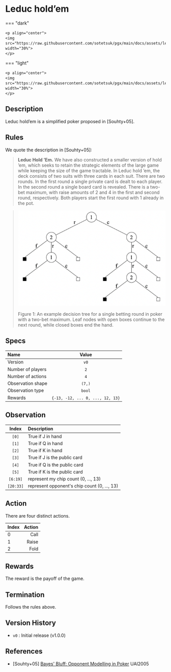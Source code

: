 # Leduc hold’em

=== "dark" 

    <p align="center">
    <img src="https://raw.githubusercontent.com/sotetsuk/pgx/main/docs/assets/leduc_holdem_dark.gif" width="30%">
    </p>

=== "light" 

    <p align="center">
    <img src="https://raw.githubusercontent.com/sotetsuk/pgx/main/docs/assets/leduc_holdem_light.gif" width="30%">
    </p>

## Description
Leduc hold’em is a simplified poker proposed in [Souhty+05].

## Rules
We quote the description in  [Souhty+05]:

> **Leduc Hold ’Em.** We have also constructed a smaller
version of hold ’em, which seeks to retain the strategic elements of the large game while keeping the size of the game
tractable. In Leduc hold ’em, the deck consists of two suits
with three cards in each suit. There are two rounds. In the
first round a single private card is dealt to each player. In
the second round a single board card is revealed. There is
a two-bet maximum, with raise amounts of 2 and 4 in the
first and second round, respectively. Both players start the
first round with 1 already in the pot.


> ![](assets/leduc_holdem_tree.png)
> 
> Figure 1: An example decision tree for a single betting
round in poker with a two-bet maximum. Leaf nodes with
open boxes continue to the next round, while closed boxes
end the hand.

## Specs

| Name | Value |
|:---|:----:|
| Version | `v0` |
| Number of players | `2` |
| Number of actions | `4` |
| Observation shape | `(7,)` |
| Observation type | `bool` |
| Rewards | `{-13, -12, ... 0, ..., 12, 13}` |

## Observation

| Index | Description |
|:---:|:----|
| `[0]`  | True if J in hand |
| `[1]`  | True if Q in hand |
| `[2]`  | True if K in hand |
| `[3]`  | True if J is the public card | 
| `[4]`  | True if Q is the public card | 
| `[5]`  | True if K is the public card | 
| `[6:19]` | represent my chip count (0, ..., 13) |
| `[20:33]`| represent opponent's chip count (0, ..., 13) |

## Action

There are four distinct actions.

| Index | Action | 
|:---|----:|
| 0 | Call  |
| 1 | Raise |
| 2 | Fold  |

## Rewards
The reward is the payoff of the game.

## Termination
Follows the rules above.

## Version History

- `v0` : Initial release (v1.0.0)

## References

- [Souhty+05] [Bayes' Bluff: Opponent Modelling in Poker](https://arxiv.org/abs/1207.1411) UAI2005
